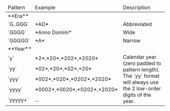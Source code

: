 <table>
    <thead>
        <tr>
            <td>Pattern</td>
            <td>Example</td>
            <td>Description</td>
        </tr>
    </thead>
    <tbody>
        <tr>
            <td colspan="3">**Era**</td>
        </tr>
        <tr>
            <td>`G..GGG`</td>
            <td>*AD*</td>
            <td>Abbreviated</td>
        </tr>
        <tr>
            <td>`GGGG`</td>
            <td>*Anno Domini*</td>
            <td>Wide</td>
        </tr>
        <tr>
            <td>`GGGGG`</td>
            <td>*A*</td>
            <td>Narrow</td>
        </tr>
        <tr>
            <td colspan="3">**Year**</td>
        </tr>
        <tr>
            <td>`y`</td>
            <td>*2*,*20*,*202*,*2020*</td>
            <td rowspan="5">Calendar year (zero padded to pattern length). The `yy` format will always use the 2 low-order digits of the year.</td>
        </tr>
        <tr>
            <td>`yy`</td>
            <td>*02*,*20*,*02*,*20*</td>
        </tr>
        <tr>
            <td>`yyy`</td>
            <td>*002*,*020*,*0202*,*2020*</td>
        </tr>
        <tr>
            <td>`yyyy`</td>
            <td>*0002*,*0020*,*0202*,*2020*</td>
        </tr>
        <tr>
            <td>`yyyyy+`</td>
            <td>...</td>
        </tr>
    </tbody>
</table>